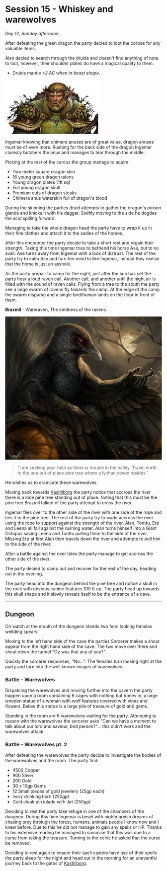 # Session 15 - Whiskey and warewolves

*Day 12, Sunday afternoon*.

After defeating the green dragon the party decied to loot the corpse for any valuable items.

Alan decied to search through the druids and doesn't find anything of note to loot, however, their shoulder plates do have a magical quality to them.

- Druids mantle *+2 AC when in beast shape.*

![Druids Mantle](images/armor/druids-mantle.jpg)

Ingemar knowing that chimera anuses are of great value, dragon anuses must be of even more. Rushing for the back side of the dragon Ingemar clumsily butchers the anus and manages to tear through the middle.

Picking at the rest of the carcus the group manage to aquire:

* Two meter square dragon skin
* 16 young green dragon talons
* Young dragon plates (1ft sq)
* Full young dragon skull
* Premium cuts of dragon steaks
* Chimera anus waterskin full of dragon's blood

During the skinning the parties druid attempts to gather the dragon's poison glands and knicks it with his dagger. Swiftly moving to the side he dogdes the acid spilling forward.

Managing to take the whole dragon head the party have to wrap it up in their fine clothes and attach it to the sadles of the horses.

After this encounter the party decide to take a short rest and regain their strength. Taking this time Ingemar tries to befriend his horse Ase, but to no avail. Ase turns away from Ingemar with a look of distrust. The rest of the party try to calm Ase and turn her mind to like Ingemar, instead they realise that the horse is just an asshole.

As the party prepair to camp for the night, just after the sun has set the party hear a loud raven call. Another call, and another until the night air is filled with the sound of raven calls. Flying from a tree to the south the party see a large swarm of ravens fly towards the camp. At the edge of the camp the swarm dispurse and a single bird/human lands on the floor in front of them.

**Brazmil** - Wareraven, The kindness of the ravens.

![Brazmil](images/characters/Brazmil.jpg)

> "I am seeking your help as there is trouble in the valley. Travel north to the one out of place pine tree where a lychan coven resides."

He wishes us to eradicate these warewolves.

Moving back towards [Kastiliborg](locations/kastiliborg.md) the party notice that accross the river there is a lone pine tree standing out of place. Noting that this must be the pine tree Brazmil talked of the party attempt to cross the river.

Ingemar flies over to the other side of the river with one side of the rope and ties it to the pine tree. The rest of the party try to wade accross the river using the rope to support against the strength of the river. Alan, Tonttu, Erp and Leena all fail against the rushing water. Alan turns himself into a Giant Octopus saving Leena and Tonttu pulling them to the side of the river. Missing Erp at first Alan then travels down the river and attempts to pull him to the side of the river.

After a battle against the river tides the party manage to get accross the other side of the river.

The party decied to camp out and recover for the rest of the day, heading out in the evening.

The party head into the dungeon behind the pine tree and notice a skull in the rock with obvious canine features 100 ft up. The party head up towards this skull shape and it slowly reveals itself to be the entrance of a cave.

---

## Dungeon

On watch at the mouth of the dungeon stands two feral looking females weilding spears.

Moving to the left hand side of the cave the parties Sorcerer makes a shout appear from the right hand side of the cave. The two move over there and shout down the tunnel "Oy was that any of you?".

Quickly the sorcerer responses, "No...". The females turn looking right at the party and turn into the well known images of warewolves.

### Battle - Warewolves

Dispatcing the warewolves and moving further into the cavern the party happen upon a room containing 6 cages with nothing but bones in, a large wooden statue of a woman with wolf features covered with vines and flowers. Below this statue is a large pile of treasure of gold and gems.

Standing in the room are 6 warewolves waiting for the party. Attemping to reason with the warewolves the sorcerer asks "Can we have a moment to talk about our lord and saviour, bird person?"... this didn't work and the warewolves attack.

### Battle - Warewolves pt. 2

After defeating the warewolves the party decide to investigate the bodies of the warewolves and the room. The party find:

* 4500 Copper
* 900 Silver
* 200 Gold
* 30 x 10gp Gems
* 12 Small pieces of gold jewelery (25gp each)
* Ivory drinking horn (250gp)
* Gold cloak pin inlade with Jet (250gp)

Deciding to rest the party take refuge in one of the chambers of the dungeon. During this time Ingemar is beset with nightmareish dreams of chasing prey throiugh the forest, humans, animals people I know now and I knew before. Due to this he did not manage to gain any spells or HP. Thanks to his extensive reading he managed to summise that this was due to a curse from taking the treasure. Turning to the celric he asked that the curse be removed.

Deciding to rest again to ensure their spell casters have use of their spells the party sleep for the night and head out in the morning for an uneventful journey back to the gates of [Kastiliborg](locations/kastiliborg.md).
